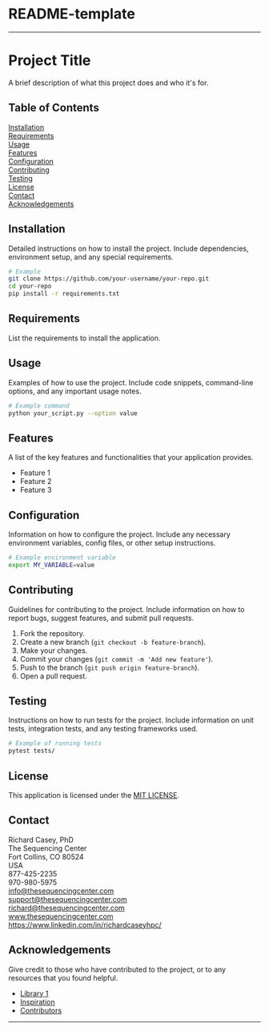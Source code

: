 # README-template

---

# Project Title

A brief description of what this project does and who it's for.

## Table of Contents

[Installation](#installation)  
[Requirements](#requirements)  
[Usage](#usage)  
[Features](#features)  
[Configuration](#configuration)  
[Contributing](#contributing)  
[Testing](#testing)  
[License](#license)  
[Contact](#contact)  
[Acknowledgements](#acknowledgements)

## Installation

Detailed instructions on how to install the project. Include dependencies, environment setup, and any special requirements.

```bash
# Example
git clone https://github.com/your-username/your-repo.git
cd your-repo
pip install -r requirements.txt
```

## Requirements
List the requirements to install the application.  

## Usage

Examples of how to use the project. Include code snippets, command-line options, and any important usage notes.

```bash
# Example command
python your_script.py --option value
```

## Features

A list of the key features and functionalities that your application provides.

- Feature 1
- Feature 2
- Feature 3

## Configuration

Information on how to configure the project. Include any necessary environment variables, config files, or other setup instructions.

```bash
# Example environment variable
export MY_VARIABLE=value
```

## Contributing

Guidelines for contributing to the project. Include information on how to report bugs, suggest features, and submit pull requests.

1. Fork the repository.
2. Create a new branch (`git checkout -b feature-branch`).
3. Make your changes.
4. Commit your changes (`git commit -m 'Add new feature'`).
5. Push to the branch (`git push origin feature-branch`).
6. Open a pull request.

## Testing

Instructions on how to run tests for the project. Include information on unit tests, integration tests, and any testing frameworks used.

```bash
# Example of running tests
pytest tests/
```

## License

This application is licensed under the [MIT LICENSE](LICENSE).

## Contact

Richard Casey, PhD  
The Sequencing Center  
Fort Collins, CO  80524  
USA  
877-425-2235  
970-980-5975  
info@thesequencingcenter.com  
support@thesequencingcenter.com  
richard@thesequencingcenter.com  
www.thesequencingcenter.com  
https://www.linkedin.com/in/richardcaseyhpc/

## Acknowledgements

Give credit to those who have contributed to the project, or to any resources that you found helpful.

- [Library 1](https://example.com)
- [Inspiration](https://example.com)
- [Contributors](https://github.com/your-username/your-repo/graphs/contributors)

---
